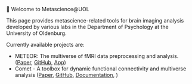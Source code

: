 🧠 Welcome to Metascience@UOL

This page provides metascience-related tools for brain imaging analysis developed by various labs in the Department of Psychology at the University of Oldenburg.

Currently available projects are: 

- METEOR: The multiverse of fMRI data preprocessing and analysis. ([Paper](https://www.sciencedirect.com/science/article/pii/S0149763424003154),  [GitHub](https://github.com/kristantodan12/METEOR), [App](https://www.apps.meta-rep.lmu.de/METEOR/))
- Comet - A toolbox for dynamic functional connectivity and multiverse analysis ([Paper](https://www.biorxiv.org/content/10.1101/2024.01.21.576546v1), [GitHub](https://github.com/mibur1/comet), [Documentation](https://comet-toolbox.readthedocs.io/en/latest), )

<!--

**Here are some ideas to get you started:**

🙋‍♀️ A short introduction - what is your organization all about?
🌈 Contribution guidelines - how can the community get involved?
👩‍💻 Useful resources - where can the community find your docs? Is there anything else the community should know?
🍿 Fun facts - what does your team eat for breakfast?
🧙 Remember, you can do mighty things with the power of [Markdown](https://docs.github.com/github/writing-on-github/getting-started-with-writing-and-formatting-on-github/basic-writing-and-formatting-syntax)
-->
